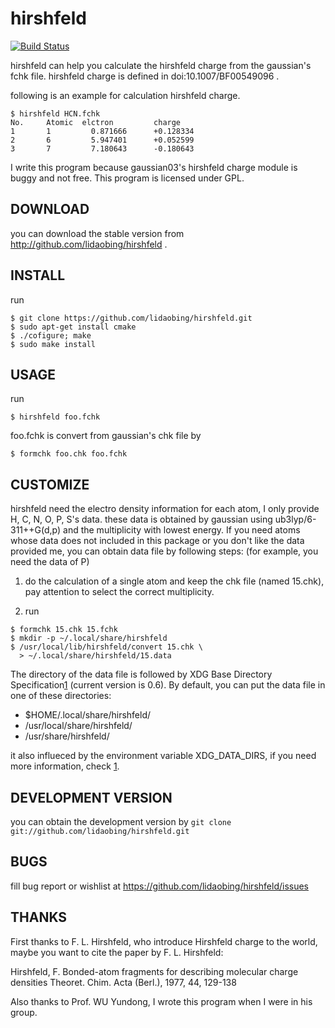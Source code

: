 # hirshfeld

[![Build Status](https://travis-ci.org/lidaobing/hirshfeld.png?branch=master)](https://travis-ci.org/lidaobing/hirshfeld)

hirshfeld can help you calculate the hirshfeld charge from the
gaussian's fchk file. hirshfeld charge is defined in
doi:10.1007/BF00549096 .

following is an example for calculation hirshfeld charge.

```
$ hirshfeld HCN.fchk
No.     Atomic  elctron         charge
1       1         0.871666      +0.128334
2       6         5.947401      +0.052599
3       7         7.180643      -0.180643
```

I write this program because gaussian03's hirshfeld charge module is
buggy and not free. This program is licensed under GPL.

## DOWNLOAD

you can download the stable version from
http://github.com/lidaobing/hirshfeld .


## INSTALL

run

```
$ git clone https://github.com/lidaobing/hirshfeld.git
$ sudo apt-get install cmake
$ ./cofigure; make
$ sudo make install
```

## USAGE

run

```
$ hirshfeld foo.fchk
```

foo.fchk is convert from gaussian's chk file by

```
$ formchk foo.chk foo.fchk
```

## CUSTOMIZE

hirshfeld need the electro density information for each atom, I only
provide H, C, N, O, P, S's data. these data is obtained by gaussian
using ub3lyp/6-311++G(d,p) and the multiplicity with lowest energy. If
you need atoms whose data does not included in this package or you don't
like the data provided me, you can obtain data file by following steps:
(for example, you need the data of P)

1. do the calculation of a single atom and keep the chk file (named
15.chk), pay attention to select the correct multiplicity.

2. run

```
$ formchk 15.chk 15.fchk
$ mkdir -p ~/.local/share/hirshfeld
$ /usr/local/lib/hirshfeld/convert 15.chk \
  > ~/.local/share/hirshfeld/15.data
```

The directory of the data file is followed by XDG Base Directory
Specification[1](http://freedesktop.org/wiki/Specifications_2fbasedir_2dspec) (current version is 0.6). By default, you can put the
data file in one of these directories:

* $HOME/.local/share/hirshfeld/
* /usr/local/share/hirshfeld/
* /usr/share/hirshfeld/

it also influeced by the environment variable XDG_DATA_DIRS, if you need
more information, check [1](http://freedesktop.org/wiki/Specifications_2fbasedir_2dspec).

## DEVELOPMENT VERSION

you can obtain the development version by
`git clone git://github.com/lidaobing/hirshfeld.git`

## BUGS

fill bug report or wishlist at
https://github.com/lidaobing/hirshfeld/issues

## THANKS

First thanks to F. L. Hirshfeld, who introduce Hirshfeld charge to the
world, maybe you want to cite the paper by F. L. Hirshfeld:

Hirshfeld, F.
Bonded-atom fragments for describing molecular charge densities
Theoret. Chim. Acta (Berl.), 1977, 44, 129-138

Also thanks to Prof. WU Yundong, I wrote this program when I were in his
group.

